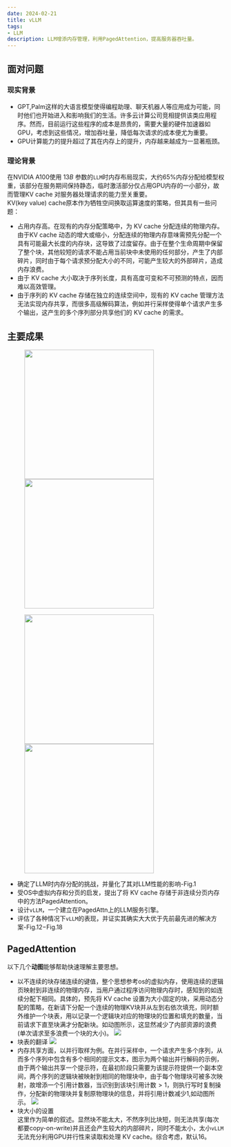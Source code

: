 ```yaml
---
date: 2024-02-21
title: vLLM
tags:
- LLM
description: LLM增添内存管理，利用PagedAttention，提高服务器吞吐量。
---
```

## 面对问题
### 现实背景
- GPT,Palm这样的大语言模型使得编程助理、聊天机器人等应用成为可能，同时他们也开始进入和影响我们的生活。许多云计算公司竞相提供该类应用程序。然而，目前运行这些程序的成本是昂贵的，需要大量的硬件加速器如GPU，考虑到这些情况，增加吞吐量，降低每次请求的成本便尤为重要。    
- GPU计算能力的提升超过了其在内存上的提升，内存越来越成为一显著瓶颈。
### 理论背景
在NVIDIA A100使用 $13B$ 参数的`LLM`时内存布局现实，大约65%内存分配给模型权重，该部分在服务期间保持静态，临时激活部分仅占用GPU内存的一小部分，故而管理KV cache 对服务器处理请求的能力至关重要。     
KV(key value) cache原本作为牺牲空间换取运算速度的策略，但其具有一些问题：
- 占用内存高。在现有的内存分配策略中，为 KV cache 分配连续的物理内存。由于KV cache 动态的增大或缩小，分配连续的物理内存意味需预先分配一个具有可能最大长度的内存块，这导致了过度留存。由于在整个生命周期中保留了整个块，其他较短的请求不能占用当前块中未使用的任何部分，产生了内部碎片，同时由于每个请求预分配大小的不同，可能产生较大的外部碎片，造成内存浪费。
- 由于 KV cache 大小取决于序列长度，具有高度可变和不可预测的特点，因而难以高效管理。
- 由于序列的 KV cache 存储在独立的连续空间中，现有的 KV cache 管理方法无法实现内存共享，而很多高级解码算法，例如并行采样使得单个请求产生多个输出，这产生的多个序列部分共享他们的 KV cache 的需求。
## 主要成果
<figure class="half">
    <img src="https://blog.vllm.ai/assets/figures/perf_a100_n1_light.png" width = 300>
    <img src="https://blog.vllm.ai/assets/figures/perf_a10g_n1_light.png" width=300>
</figure>
<figure class="half">
    <img src="https://blog.vllm.ai/assets/figures/perf_a100_n3_light.png" width = 300>
    <img src="https://blog.vllm.ai/assets/figures/perf_a10g_n3_light.png" width=300>
</figure>


- 确定了LLM时内存分配的挑战，并量化了其对LLM性能的影响-Fig.1
- 受OS中虚拟内存和分页的启发，提出了将 KV cache 存储于非连续分页内存中的方法PagedAttention。
- 设计`vLLM`，一个建立在PagedAttn上的LLM服务引擎。
- 评估了各种情况下`vLLM`的表现，并证实其确实大大优于先前最先进的解决方案-Fig.12$-$Fig.18 
## PagedAttention
以下几个**动图**能够帮助快速理解主要思想。   
- 以不连续的块存储连续的键值，整个思想参考os的虚拟内存，使用连续的逻辑页映射到非连续的物理内存，当用户通过程序访问物理内存时，感知到的如连续分配下相同。具体的，预先将 KV cache 设置为大小固定的块，采用动态分配的策略，在新请下分配一个连续的物理KV块并从左到右依次填充，同时额外维护一个块表，用以记录一个逻辑块对应的物理块的位置和填充的数量，当前请求下直至块满才分配新块。如动图所示，这显然减少了内部资源的浪费(单次请求至多浪费一个块的大小)。
![](https://blog.vllm.ai/assets/figures/annimation0.gif)
- 块表的翻译
![](https://blog.vllm.ai/assets/figures/annimation1.gif)
- 内存共享方面，以并行取样为例。在并行采样中，一个请求产生多个序列，从而多个序列中包含有多个相同的提示文本，图示为两个输出并行解码的示例，由于两个输出共享一个提示符，在最初阶段只需要为该提示符提供一个副本空间，两个序列的逻辑块被映射到相同的物理块中，由于每个物理块可被多次映射，故增添一个引用计数器，当识别到该块引用计数$>1$，则执行写时复制操作，分配新的物理块并复制原物理块的信息，并将引用计数减少1,如动图所示。
![](https://blog.vllm.ai/assets/figures/annimation3.gif)
- 块大小的设置    
这里作为简单的叙述。显然块不能太大，不然序列比块短，则无法共享(每次都要copy-on-write)并且还会产生较大的内部碎片，同时不能太小，太小`vLLM`无法充分利用GPU并行性来读取和处理 KV cache。综合考虑，默认16。 
